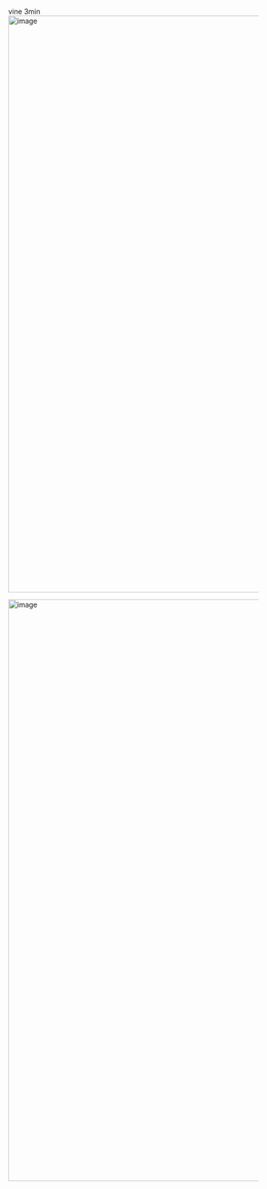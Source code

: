 vine 3min
<img width="2566" height="1162" alt="image" src="https://github.com/user-attachments/assets/d110135e-533f-4e3f-a3ea-16f8940cfca5" />


<img width="2720" height="1172" alt="image" src="https://github.com/user-attachments/assets/966dc6c3-d69f-4ffc-a455-15ee274e2f52" />
